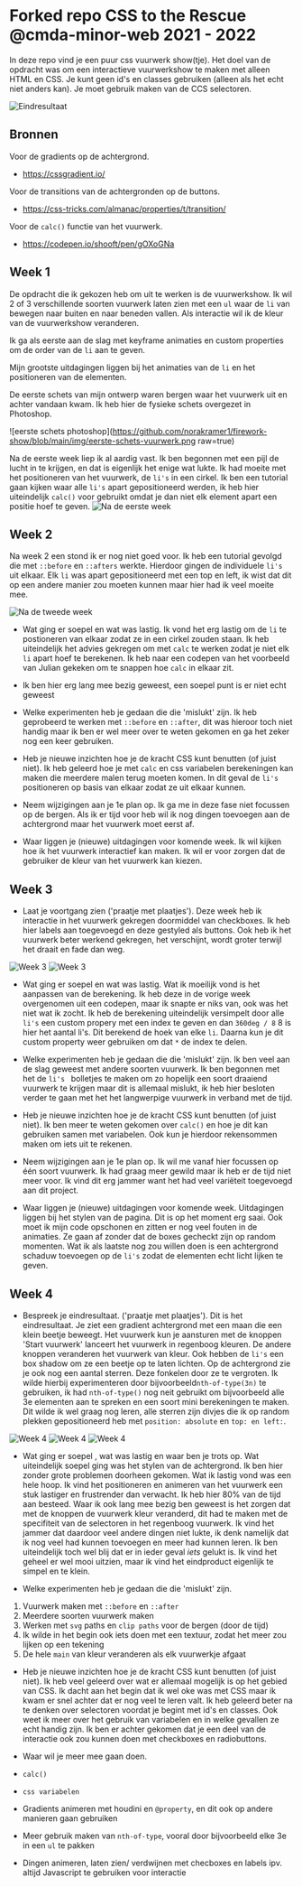 # Forked repo CSS to the Rescue @cmda-minor-web 2021 - 2022

In deze repo vind je een puur css vuurwerk show(tje). Het doel van de opdracht was om een interactieve vuurwerkshow te maken met alleen HTML en CSS. Je kunt geen id's en classes gebruiken (alleen als het echt niet anders kan). Je moet gebruik maken van de CCS selectoren.

![Eindresultaat](https://github.com/norakramer1/firework-show/blob/main/img/eind-res.png?raw=true)

## Bronnen

Voor de gradients op de achtergrond.
- https://cssgradient.io/

Voor de transitions van de achtergronden op de buttons.
- https://css-tricks.com/almanac/properties/t/transition/

Voor de `calc()` functie van het vuurwerk.
- https://codepen.io/shooft/pen/gOXoGNa

## Week 1
De opdracht die ik gekozen heb om uit te werken is de vuurwerkshow. Ik wil 2 of 3 verschillende soorten vuurwerk laten zien met een `ul` waar de `li` van bewegen naar buiten en naar beneden vallen. Als interactie wil ik de kleur van de vuurwerkshow veranderen.

Ik ga als eerste aan de slag met keyframe animaties en custom properties om de order van de `li` aan te geven.

Mijn grootste uitdagingen liggen bij het animaties van de `li` en het positioneren van de elementen.

De eerste schets van mijn ontwerp waren bergen waar het vuurwerk uit en achter vandaan kwam. Ik heb hier de fysieke schets overgezet in Photoshop.

![eerste schets photoshop](https://github.com/norakramer1/firework-show/blob/main/img/eerste-schets-vuurwerk.png raw=true)

Na de eerste week liep ik al aardig vast. Ik ben begonnen met een pijl de lucht in te krijgen, en dat is eigenlijk het enige wat lukte. Ik had moeite met het positioneren van het vuurwerk, de `li's` in een cirkel. Ik ben een tutorial gaan kijken waar alle `li's` apart gepositioneerd werden, ik heb hier uiteindelijk `calc()` voor gebruikt omdat je dan niet elk element apart een positie hoef te geven.
![Na de eerste week](https://github.com/norakramer1/firework-show/blob/main/img/eerste-week.png?raw=true)

## Week 2
Na week 2 een stond ik er nog niet goed voor. Ik heb een tutorial gevolgd die met `::before` en `::afters` werkte. Hierdoor gingen de individuele `li's` uit elkaar. Elk `li` was apart gepositioneerd met een top en left, ik wist dat dit op een andere manier zou moeten kunnen maar hier had ik veel moeite mee.

![Na de tweede week](https://github.com/norakramer1/firework-show/blob/main/img/tweede-week.png?raw=true)

- Wat ging er soepel en wat was lastig.
Ik vond het erg lastig om de `li` te postioneren van elkaar zodat ze in een cirkel zouden staan. Ik heb uiteindelijk het advies gekregen om met `calc` te werken zodat je niet elk `li` apart hoef te berekenen. Ik heb naar een codepen van het voorbeeld van Julian gekeken om te snappen hoe `calc` in elkaar zit.

- Ik ben hier erg lang mee bezig geweest, een soepel punt is er niet echt geweest

- Welke experimenten heb je gedaan die die 'mislukt' zijn.
Ik heb geprobeerd te werken met `::before` en `::after`, dit was hieroor toch niet handig maar ik ben er wel meer over te weten gekomen en ga het zeker nog een keer gebruiken.

- Heb je nieuwe inzichten hoe je de kracht CSS kunt benutten (of juist niet).
Ik heb geleerd hoe je met `calc` en css variabelen berekeningen kan maken die meerdere malen terug moeten komen. In dit geval de `li's` positioneren op basis van elkaar zodat ze uit elkaar kunnen.

- Neem wijzigingen aan je 1e plan op.
Ik ga me in deze fase niet focussen op de bergen. Als ik er tijd voor heb wil ik nog dingen toevoegen aan de achtergrond maar het vuurwerk moet eerst af.

- Waar liggen je (nieuwe) uitdagingen voor komende week.
Ik wil kijken hoe ik het vuurwerk interactief kan maken. Ik wil er voor zorgen dat de gebruiker de kleur van het vuurwerk kan kiezen.

## Week 3
- Laat je voortgang zien ('praatje met plaatjes').
Deze week heb ik interactie in het vuurwerk gekregen doormiddel van checkboxes. Ik heb hier labels aan toegevoegd en deze gestyled als buttons. Ook heb ik het vuurwerk beter werkend gekregen, het verschijnt, wordt groter terwijl het draait en fade dan weg. 

![Week 3](https://github.com/norakramer1/firework-show/blob/main/img/week-3.png?raw=true)
![Week 3](https://github.com/norakramer1/firework-show/blob/main/img/week-3-2.png?raw=true)

- Wat ging er soepel en wat was lastig.
Wat ik moeilijk vond is het aanpassen van de berekening. Ik heb deze in de vorige week overgenomen uit een codepen, maar ik snapte er niks van, ook was het niet wat ik zocht. Ik heb de berekening uiteindelijk versimpelt door alle `li's` een custom propery met een index te geven en dan `360deg / 8` 8 is hier het aantal li's. Dit berekend de hoek van elke `li`. Daarna kun je dit custom property weer gebruiken om dat `*` de index te delen. 

- Welke experimenten heb je gedaan die die 'mislukt' zijn.
Ik ben veel aan de slag geweest met andere soorten vuurwerk. Ik ben begonnen met het de `li's ` bolletjes te maken om zo hopelijk een soort draaiend vuurwerk te krijgen maar dit is allemaal mislukt, ik heb hier besloten verder te gaan met het het langwerpige vuurwerk in verband met de tijd.

- Heb je nieuwe inzichten hoe je de kracht CSS kunt benutten (of juist niet).
Ik ben meer te weten gekomen over `calc()` en hoe je dit kan gebruiken samen met variabelen. Ook kun je hierdoor rekensommen maken om iets uit te rekenen.

- Neem wijzigingen aan je 1e plan op.
Ik wil me vanaf hier focussen op één soort vuurwerk. Ik had graag meer gewild maar ik heb er de tijd niet meer voor. Ik vind dit erg jammer want het had veel variëteit toegevoegd aan dit project.

- Waar liggen je (nieuwe) uitdagingen voor komende week.
Uitdagingen liggen bij het stylen van de pagina. Dit is op het moment erg saai. Ook moet ik mijn code opschonen en zitten er nog veel fouten in de animaties. Ze gaan af zonder dat de boxes gecheckt zijn op random momenten. Wat ik als laatste nog zou willen doen is een achtergrond schaduw toevoegen op de `li's` zodat de elementen echt licht lijken te geven.

## Week 4
- Bespreek je eindresultaat. ('praatje met plaatjes').
Dit is het eindresultaat. Je ziet een gradient achtergrond met een maan die een klein beetje beweegt. Het vuurwerk kun je aansturen met de knoppen 'Start vuurwerk' lanceert het vuurwerk in regenboog kleuren. De andere knoppen veranderen het vuurwerk van kleur. Ook hebben de `li's` een box shadow om ze een beetje op te laten lichten. Op de achtergrond zie je ook nog een aantal sterren. Deze fonkelen door ze te vergroten. Ik wilde hierbij experimenteren door bijvoorbeeld`nth-of-type(3n)` te gebruiken, ik had `nth-of-type()` nog neit gebruikt om bijvoorbeeld alle 3e elementen aan te spreken en een soort mini berekeningen te maken. Dit wilde ik wel graag nog leren, alle sterren zijn divjes die ik op random plekken gepositioneerd heb met `position: absolute` en `top: en left:`.

![Week 4](https://github.com/norakramer1/firework-show/blob/main/img/eind-res.png?raw=true)
![Week 4](https://github.com/norakramer1/firework-show/blob/main/img/week-4-1.png?raw=true)
![Week 4](https://github.com/norakramer1/firework-show/blob/main/img/week-4-2.png?raw=true)

- Wat ging er soepel , wat was lastig en waar ben je trots op.
Wat uiteindelijk soepel ging was het stylen van de achtergrond. Ik ben hier zonder grote problemen doorheen gekomen. 
Wat ik lastig vond was een hele hoop. Ik vind het positioneren en animeren van het vuurwerk een stuk lastiger en frustrender dan verwacht. Ik heb hier 80% van de tijd aan besteed. Waar ik ook lang mee bezig ben geweest is het zorgen dat met de knoppen de vuurwerk kleur veranderd, dit had te maken met de specifiteit van de selectoren in het regenboog vuurwerk. Ik vind het jammer dat daardoor veel andere dingen niet lukte, ik denk namelijk dat ik nog veel had kunnen toevoegen en meer had kunnen leren.
Ik ben uiteindelijk toch wel blij dat er in ieder geval *iets* gelukt is. Ik vind het geheel er wel mooi uitzien, maar ik vind het eindproduct eigenlijk te simpel en te klein.

- Welke experimenten heb je gedaan die die 'mislukt' zijn.
1. Vuurwerk maken met `::before` en  `::after`
2. Meerdere soorten vuurwerk maken
3. Werken met `svg` paths en `clip paths` voor de bergen (door de tijd)
4. Ik wilde in het begin ook iets doen met een textuur, zodat het meer zou lijken op een tekening
5. De hele `main` van kleur veranderen als elk vuurwerkje afgaat

- Heb je nieuwe inzichten hoe je de kracht CSS kunt benutten (of juist niet).
Ik heb veel geleerd over wat er allemaal mogelijk is op het gebied van CSS. Ik dacht aan het begin dat ik wel oke was met CSS maar ik kwam er snel achter dat er nog veel te leren valt. Ik heb geleerd beter na te denken over selectoren voordat je begint met id's en classes. Ook weet ik meer over het gebruik van variabelen en in welke gevallen ze echt handig zijn. Ik ben er achter gekomen dat je een deel van de interactie ook zou kunnen doen met checkboxes en radiobuttons. 


- Waar wil je meer mee gaan doen.

- `calc()`
- `css variabelen`
- Gradients animeren met houdini en `@property`, en dit ook op andere manieren gaan gebruiken
- Meer gebruik maken van `nth-of-type`, vooral door bijvoorbeeld elke 3e in een `ul` te pakken
- Dingen animeren, laten zien/ verdwijnen met checboxes en labels ipv. altijd Javascript te gebruiken voor interactie